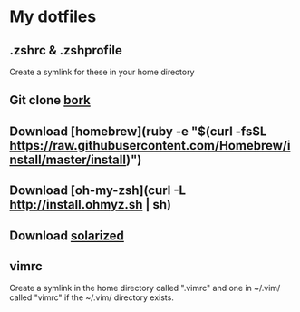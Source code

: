 # My dotfiles

## .zshrc & .zshprofile
Create a symlink for these in your home directory

## Git clone [bork](https://github.com/mattly/bork.git)
## Download [homebrew](ruby -e "$(curl -fsSL https://raw.githubusercontent.com/Homebrew/install/master/install)")
## Download [oh-my-zsh](curl -L http://install.ohmyz.sh | sh)
## Download [solarized](http://ethanschoonover.com/solarized)

## vimrc
Create a symlink in the home directory called ".vimrc" and one in ~/.vim/ called "vimrc" if the ~/.vim/ directory exists.

